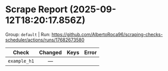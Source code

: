 # Scrape Report (2025-09-12T18:20:17.856Z)

Group: `default`  |  Run: https://github.com/AlbertoRoca96/scraping-checks-scheduler/actions/runs/17682673580

| Check | Changed | Keys | Error |
|---|:---:|:--|:--|
| `example_h1` | — |  |  |
